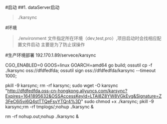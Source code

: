 #启动
##1. dataServer启动
>./karsync

#环境
>./environment 文件指定所在环境（dev,test,pro）,项目启动时会找相应配置文件启动
>主要是为了防止误操作

#生产环境部署
192.170.1.89/servece/karsync

CGO_ENABLED=0 GOOS=linux GOARCH=amd64 go build;
ossutil cp -f ./karsync  oss://dfdfedfda;
ossutil sign oss://dfdfedfda/karsync    --timeout 1000;


pkill -9 karsync;
rm -rf karsync;
sudo wget -O karsync  "http://dfdfedfda.oss-cn-hongkong.aliyuncs.com/karsync?Expires=1641895632&OSSAccessKeyId=LTAI8Z8YW8VGkEvg&Signature=Z3FeC6i5vi6Q4stTTQeFsvYTQr4%3D"
sudo chmod +x ./karsync;
pkill -9 karsync;rm -rf tmplogs/;nohup ./karsync &

rm -rf nohup.out;nohup ./karsync &


